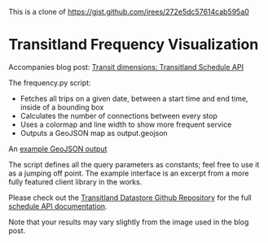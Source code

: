 This is a clone of https://gist.github.com/irees/272e5dc57614cab595a0

# Transitland Frequency Visualization

Accompanies blog post: [Transit dimensions: Transitland Schedule API](http://mapzen.com/blog/the-transit-dimension-transit-land-schedule-api)

The frequency.py script:
 * Fetches all trips on a given date, between a start time and end time, inside of a bounding box
 * Calculates the number of connections between every stop
 * Uses a colormap and line width to show more frequent service
 * Outputs a GeoJSON map as output.geojson

An [example GeoJSON output](https://gist.github.com/irees/f9a4d9d27e202309e9de)

The script defines all the query parameters as constants; feel free to use it as a jumping off point. The example interface is an excerpt from a more fully featured client library in the works.

Please check out the [Transitland Datastore Github Repository](https://github.com/transitland/transitland-datastore) for the full [schedule API documentation](https://github.com/transitland/transitland-datastore/blob/master/doc/schedule_api.md).

Note that your results may vary slightly from the image used in the blog post.
